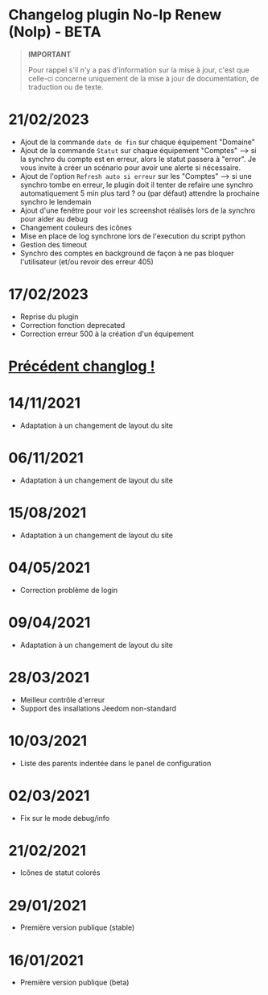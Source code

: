 # Changelog plugin No-Ip Renew (NoIp) - BETA

>**IMPORTANT**
>
>Pour rappel s'il n'y a pas d'information sur la mise à jour, c'est que celle-ci concerne uniquement de la mise à jour de documentation, de traduction ou de texte.

# 21/02/2023

- Ajout de la commande `date de fin` sur chaque équipement "Domaine"
- Ajout de la commande  `Statut` sur chaque équipement "Comptes" --> si la synchro du compte est en erreur, alors le statut passera à "error". Je vous invite à créer un scénario pour avoir une alerte si nécessaire.
- Ajout de l'option `Refresh auto si erreur` sur les "Comptes" --> si une synchro tombe en erreur, le plugin doit il tenter de refaire une synchro automatiquement 5 min plus tard ? ou (par défaut) attendre la prochaine synchro le lendemain
- Ajout d'une fenêtre pour voir les screenshot réalisés lors de la synchro pour aider au debug
- Changement couleurs des icônes
- Mise en place de log synchrone lors de l'execution du script python
- Gestion des timeout
- Synchro des comptes en background de façon à ne pas bloquer l'utilisateur (et/ou revoir des erreur 405)

# 17/02/2023

- Reprise du plugin
- Correction fonction deprecated
- Correction erreur 500 à la création d'un équipement

# <u>Précédent changlog !</u>

# 14/11/2021

- Adaptation à un changement de layout du site

# 06/11/2021

- Adaptation à un changement de layout du site

# 15/08/2021

- Adaptation à un changement de layout du site

# 04/05/2021

- Correction problème de login

# 09/04/2021

- Adaptation à un changement de layout du site

# 28/03/2021

- Meilleur contrôle d'erreur
- Support des insallations Jeedom non-standard

# 10/03/2021

- Liste des parents indentée dans le panel de configuration

# 02/03/2021

- Fix sur le mode debug/info

# 21/02/2021

- Icônes de statut colorés

# 29/01/2021

- Première version publique (stable)

# 16/01/2021

- Première version publique (beta)

</details>
